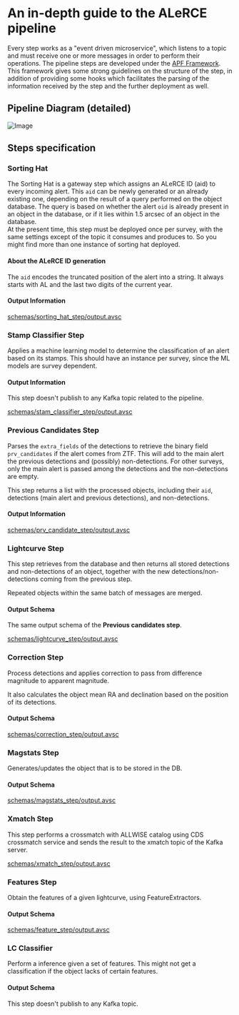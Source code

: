 # An in-depth guide to the ALeRCE pipeline

Every step works as a "event driven microservice", which listens to a topic and must receive one or more messages in order to perform their operations. The pipeline steps are developed under the [APF Framework](https://github.com/alercebroker/APF). This framework gives some strong guidelines on the structure of the step, in addition of providing some hooks which facilitates the parsing of the information received by the step and the further deployment as well.  

## Pipeline Diagram (detailed)

![Image](https://user-images.githubusercontent.com/20263599/229163793-f0cefe89-6a2b-4dee-a111-20da2eec3461.png)

## Steps specification

### Sorting Hat

The Sorting Hat is a gateway step which assigns an ALeRCE ID (aid) to every incoming alert. This `aid` can be newly generated or an already existing one, depending on the result of a query performed on the object database. The query is based on whether the alert `oid` is already present in an object in the database, or if it lies within 1.5 arcsec of an object in the database.  
At the present time, this step must be deployed once per survey, with the same settings except of the topic it consumes and produces to. So you might find more than one instance of sorting hat deployed.

#### About the ALeRCE ID generation

The `aid` encodes the truncated position of the alert into a string. It always starts with AL and the last two digits of the current year.

#### Output Information

[schemas/sorting_hat_step/output.avsc](https://github.com/alercebroker/pipeline/blob/main/schemas/sorting_hat_step/output.avsc)

### Stamp Classifier Step

Applies a machine learning model to determine the classification of an alert based on its stamps. This should have an instance per survey, since the ML models are survey dependent.

#### Output Information

This step doesn't publish to any Kafka topic related to the pipeline.

[schemas/stam_classifier_step/output.avsc](https://github.com/alercebroker/pipeline/blob/main/schemas/stamp_classifier_step/output.avsc)

### Previous Candidates Step

Parses the `extra_fields` of the detections to retrieve the binary field `prv_candidates` if the alert comes from ZTF. This will add to the main alert the previous detections and (possibly) non-detections. For other surveys, only the main alert is passed among the detections and the non-detections are empty. 

This step returns a list with the processed objects, including their `aid`, detections (main alert and previous detections), and non-detections.

#### Output Information

[schemas/prv_candidate_step/output.avsc](https://github.com/alercebroker/pipeline/blob/main/schemas/prv_candidate_step/output.avsc)

### Lightcurve Step 

This step retrieves from the database and then returns all stored detections and non-detections of an object, together with the new detections/non-detections coming from the previous step.

Repeated objects within the same batch of messages are merged.

#### Output Schema

The same output schema of the **Previous candidates step**.

[schemas/lightcurve_step/output.avsc](https://github.com/alercebroker/pipeline/blob/main/schemas/lightcurve_step/output.avsc)

### Correction Step

Process detections and applies correction to pass from difference magnitude to apparent magnitude.

It also calculates the object mean RA and declination based on the position of its detections.

#### Output Schema

[schemas/correction_step/output.avsc](https://github.com/alercebroker/pipeline/blob/main/schemas/correction_step/output.avsc)

### Magstats Step

Generates/updates the object that is to be stored in the DB.

#### Output Schema

[schemas/magstats_step/output.avsc](https://github.com/alercebroker/pipeline/blob/main/schemas/magstats_step/output.avsc)

### Xmatch Step

This step performs a crossmatch with ALLWISE catalog using CDS crossmatch service and sends the result to the xmatch topic of the Kafka server.

[schemas/xmatch_step/output.avsc](https://github.com/alercebroker/pipeline/blob/main/schemas/xmatch_step/output.avsc)

### Features Step

Obtain the features of a given lightcurve, using FeatureExtractors.

#### Output Schema

[schemas/feature_step/output.avsc](https://github.com/alercebroker/pipeline/blob/main/schemas/feature_step/output.avsc)

### LC Classifier

Perform a inference given a set of features. This might not get a classification if the object lacks of certain features.

#### Output Schema

This step doesn't publish to any Kafka topic.

